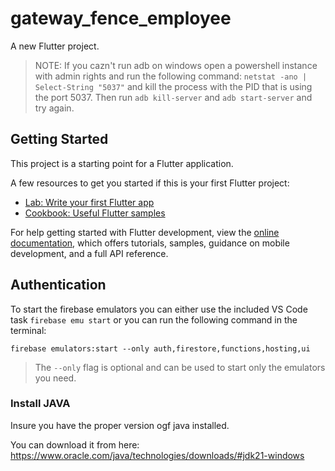 # gateway_fence_employee

A new Flutter project.

> NOTE: If you cazn't run adb on windows open a powershell instance with admin rights and run the following command: `netstat -ano | Select-String "5037"` and kill the process with the PID that is using the port 5037. Then run `adb kill-server` and `adb start-server` and try again.

## Getting Started

This project is a starting point for a Flutter application.

A few resources to get you started if this is your first Flutter project:

- [Lab: Write your first Flutter app](https://docs.flutter.dev/get-started/codelab)
- [Cookbook: Useful Flutter samples](https://docs.flutter.dev/cookbook)

For help getting started with Flutter development, view the
[online documentation](https://docs.flutter.dev/), which offers tutorials,
samples, guidance on mobile development, and a full API reference.


## Authentication

To start the firebase emulators you can either use the included VS Code task `firebase emu start` or you can run the following command in the terminal: 

```shell
firebase emulators:start --only auth,firestore,functions,hosting,ui
``` 

> The `--only` flag is optional and can be used to start only the emulators you need.

### Install JAVA

Insure you have the proper version ogf java installed. 

You can download it from here: https://www.oracle.com/java/technologies/downloads/#jdk21-windows